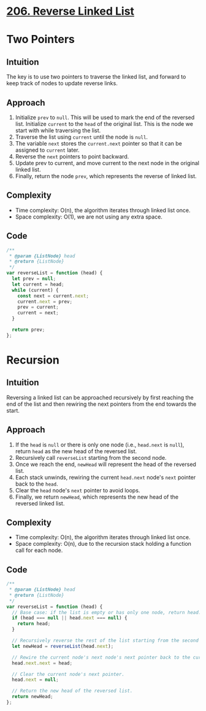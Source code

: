 # [206. Reverse Linked List](https://leetcode.com/problems/reverse-linked-list/)

# Two Pointers

## Intuition

The key is to use two pointers to traverse the linked list, and forward to keep track of nodes to update reverse links.

## Approach

1. Initialize `prev` to `null`. This will be used to mark the end of the reversed list.
   Initialize `current` to the `head` of the original list. This is the node we start with while traversing the list.
2. Traverse the list using `current` until the node is `null`.
3. The variable `next` stores the `current.next` pointer so that it can be assigned to `current` later.
4. Reverse the `next` pointers to point backward.
5. Update prev to current, and move current to the next node in the original linked list.
6. Finally, return the node `prev`, which represents the reverse of linked list.

## Complexity

- Time complexity: O(n), the algorithm iterates through linked list once.
- Space complexity: O(1), we are not using any extra space.

## Code

```javascript
/**
 * @param {ListNode} head
 * @return {ListNode}
 */
var reverseList = function (head) {
  let prev = null;
  let current = head;
  while (current) {
    const next = current.next;
    current.next = prev;
    prev = current;
    current = next;
  }

  return prev;
};
```

# Recursion

## Intuition

Reversing a linked list can be approached recursively by first reaching the end of the list and then rewiring the next pointers from the end towards the start.

## Approach

1. If the `head` is `null` or there is only one node (i.e., `head.next` is `null`), return `head` as the new head of the reversed list.
2. Recursively call `reverseList` starting from the second node.
3. Once we reach the end, `newHead` will represent the head of the reversed list.
4. Each stack unwinds, rewiring the current `head.next` node's `next` pointer back to the `head`.
5. Clear the `head` node's `next` pointer to avoid loops.
6. Finally, we return `newHead`, which represents the new head of the reversed linked list.

## Complexity

- Time complexity: O(n), the algorithm iterates through linked list once.
- Space complexity: O(n), due to the recursion stack holding a function call for each node.

## Code

```javascript
/**
 * @param {ListNode} head
 * @return {ListNode}
 */
var reverseList = function (head) {
  // Base case: if the list is empty or has only one node, return head.
  if (head === null || head.next === null) {
    return head;
  }

  // Recursively reverse the rest of the list starting from the second node.
  let newHead = reverseList(head.next);

  // Rewire the current node's next node's next pointer back to the current node.
  head.next.next = head;

  // Clear the current node's next pointer.
  head.next = null;

  // Return the new head of the reversed list.
  return newHead;
};
```
